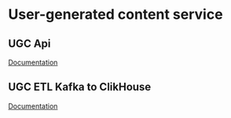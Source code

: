 # User-generated content service

## UGC Api

[Documentation](event_writer_api/README.md)


## UGC ETL Kafka to ClikHouse

[Documentation](etl_kafka_to_clikhouse/README.md)
